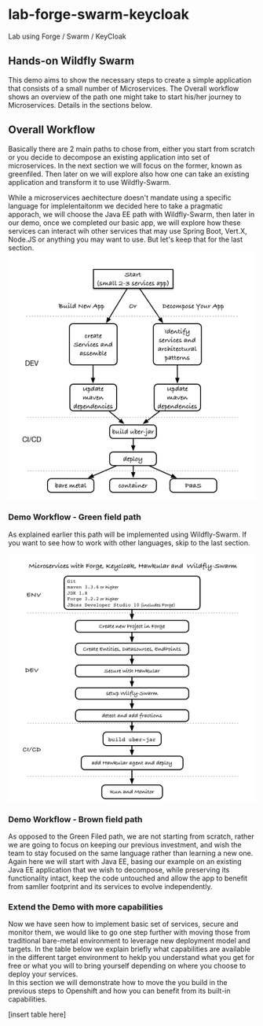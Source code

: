 # lab-forge-swarm-keycloak
Lab using Forge / Swarm / KeyCloak
## Hands-on Wildfly Swarm 
 This demo aims to show the necessary steps to create a simple application that consists of a small number of Microservices. The Overall workflow shows an overview of the path one might take to start his/her journey to Microservices. Details in the sections below.

## Overall  Workflow
Basically there are 2 main paths to chose from, either you start from scratch or you decide to decompose an existing application into  set of microservices.
In the next section we will focus on the former, known as greenfiled. Then later on we will explore also how one can take an existing application and transform it to use Wildfly-Swarm.

While a microservices aechitecture doesn't mandate using a specific language for implelentaitonm we decided here to take a pragmatic apporach, we will choose the Java EE path with Wildfly-Swarm, then later in our demo, once we completed our basic app, we will explore how these services can interact wih other services that may use Spring Boot, Vert.X, Node.JS or anything you may want to use.
But let's keep that for the last section.
![Overall Demo Workflow](images/msademo-overall-workflow.png)

### Demo Workflow - Green field path
As explained earlier this path will be implemented using Wildfly-Swarm. If you want to see how to work with other languages, skip to the last section.

![Green Field Demo Workflow](images/msademo-greenfield-workflow.png)

### Demo Workflow - Brown field path
As opposed to the Green Filed path, we are not starting from scratch, rather we are going to focus on keeping our previous investment, and wish the team to stay focused on the same language rather than learning a new one. Again here we will start with Java EE, basing our example on an existing Java EE application that we wish to decompose, while preserving its functionality intact, keep the code untouched and allow the app to benefit from samller footprint and its services to evolve
independently. 


### Extend the Demo with more capabilities
Now we have seen how to implement basic set of services, secure and monitor them, we would like to go one step further with moving those from traditional bare-metal environment to leverage new deployment model and targets. In the table below we explain briefly what capabilities are available in the different target environment to heklp you understand what you get for free or what you will to bring yourself depending on where you choose to deploy your services.	
In this section we will demonstrate how to move the you build in the previous steps to Openshift and how you can benefit from its built-in capabilities.

[insert table here]
